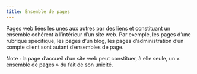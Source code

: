 ```yaml
---
title: Ensemble de pages 
---
```


Pages web liées les unes aux autres par des liens et constituant un ensemble
cohérent à l’intérieur d’un site web. Par exemple, les pages d’une rubrique
spécifique, les pages d’un blog, les pages d’administration d’un compte client
sont autant d’ensembles de page.

Note : la page d’accueil d’un site web peut constituer, à elle seule, un «
ensemble de pages » du fait de son unicité.

